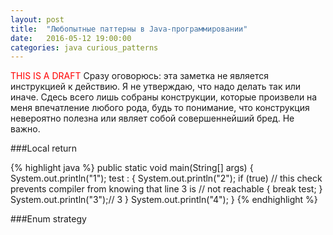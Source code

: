 ```yaml
---
layout: post
title:  "Любопытные паттерны в Java-программировании"
date:   2016-05-12 19:00:00
categories: java curious_patterns
---
```

<font color="red">THIS IS A DRAFT</font>
Сразу оговорюсь: эта заметка не является инструкцией к действию. Я не утверждаю, что надо делать так или иначе. Сдесь всего лишь собраны конструкции, которые произвели на меня впечатление любого рода, будь то понимание, что конструкция невероятно полезна или являет собой совершеннейший бред. Не важно. 


###Local return

{% highlight java %}
	public static void main(String[] args)
	{
		System.out.println("1");
		test :
		{
			System.out.println("2");
			if (true)	// this check prevents compiler from knowing that line 3 is
						// not reachable
			{
				break test;
			}
			System.out.println("3");// 3
		}
		System.out.println("4");
	}
{% endhighlight %}

###Enum strategy


###
